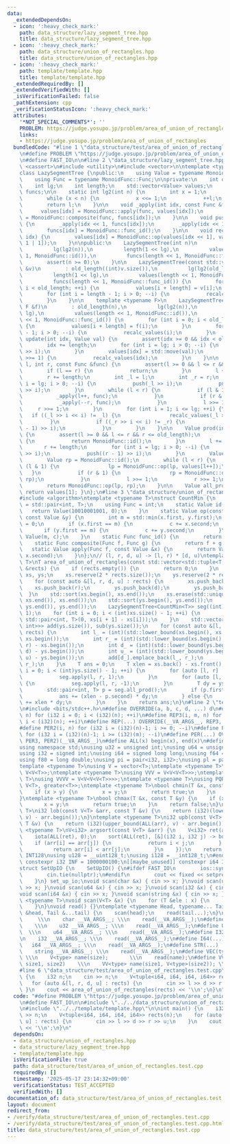 ```yaml
---
data:
  _extendedDependsOn:
  - icon: ':heavy_check_mark:'
    path: data_structure/lazy_segment_tree.hpp
    title: data_structure/lazy_segment_tree.hpp
  - icon: ':heavy_check_mark:'
    path: data_structure/union_of_rectangles.hpp
    title: data_structure/union_of_rectangles.hpp
  - icon: ':heavy_check_mark:'
    path: template/template.hpp
    title: template/template.hpp
  _extendedRequiredBy: []
  _extendedVerifiedWith: []
  _isVerificationFailed: false
  _pathExtension: cpp
  _verificationStatusIcon: ':heavy_check_mark:'
  attributes:
    '*NOT_SPECIAL_COMMENTS*': ''
    PROBLEM: https://judge.yosupo.jp/problem/area_of_union_of_rectangles
    links:
    - https://judge.yosupo.jp/problem/area_of_union_of_rectangles
  bundledCode: "#line 1 \"data_structure/test/area_of_union_of_rectangles.test.cpp\"\
    \n#define PROBLEM \"https://judge.yosupo.jp/problem/area_of_union_of_rectangles\"\
    \n#define FAST_IO\n\n#line 2 \"data_structure/lazy_segment_tree.hpp\"\n\n#include\
    \ <cassert>\n#include <utility>\n#include <vector>\n\ntemplate <typename MonoidFunc>\n\
    class LazySegmentTree {\npublic:\n    using Value = typename MonoidFunc::Value;\n\
    \    using Func = typename MonoidFunc::Func;\n\nprivate:\n    int old_length;\n\
    \    int lg;\n    int length;\n    std::vector<Value> values;\n    std::vector<Func>\
    \ funcs;\n\n    static int lg2(int n) {\n        int x = 1;\n        int l = 0;\n\
    \        while (x < n) {\n            x <<= 1;\n            ++l;\n        }\n\
    \        return l;\n    }\n\n    void _apply(int idx, const Func &func) {\n  \
    \      values[idx] = MonoidFunc::apply(func, values[idx]);\n        funcs[idx]\
    \ = MonoidFunc::composite(func, funcs[idx]);\n    }\n\n    void push(int idx)\
    \ {\n        _apply(idx << 1, funcs[idx]);\n        _apply(idx << 1 | 1, funcs[idx]);\n\
    \        funcs[idx] = MonoidFunc::func_id();\n    }\n\n    void recalc_values(int\
    \ idx) {\n        values[idx] = MonoidFunc::op(values[idx << 1], values[idx <<\
    \ 1 | 1]);\n    }\n\npublic:\n    LazySegmentTree(int n)\n        : old_length(n),\n\
    \          lg(lg2(n)),\n          length(1 << lg),\n          values(length <<\
    \ 1, MonoidFunc::id()),\n          funcs(length << 1, MonoidFunc::func_id()) {\n\
    \        assert(n >= 0);\n    }\n\n    LazySegmentTree(const std::vector<Value>\
    \ &v)\n        : old_length((int)v.size()),\n          lg(lg2(old_length)),\n\
    \          length(1 << lg),\n          values(length << 1, MonoidFunc::id()),\n\
    \          funcs(length << 1, MonoidFunc::func_id()) {\n        for (int i = 0;\
    \ i < old_length; ++i) {\n            values[i + length] = v[i];\n        }\n\
    \        for (int i = length - 1; i > 0; --i) {\n            recalc_values(i);\n\
    \        }\n    }\n\n    template <typename F>\n    LazySegmentTree(int n, const\
    \ F &f)\n        : old_length(n),\n          lg(lg2(n)),\n          length(1 <<\
    \ lg),\n          values(length << 1, MonoidFunc::id()),\n          funcs(length\
    \ << 1, MonoidFunc::func_id()) {\n        for (int i = 0; i < old_length; ++i)\
    \ {\n            values[i + length] = f(i);\n        }\n        for (int i = length\
    \ - 1; i > 0; --i) {\n            recalc_values(i);\n        }\n    }\n\n    void\
    \ update(int idx, Value val) {\n        assert(idx >= 0 && idx < old_length);\n\
    \        idx += length;\n        for (int i = lg; i > 0; --i) {\n            push(idx\
    \ >> i);\n        }\n        values[idx] = std::move(val);\n        while (idx\
    \ >>= 1) {\n            recalc_values(idx);\n        }\n    }\n\n    void apply(int\
    \ l, int r, const Func &func) {\n        assert(l >= 0 && l <= r && r <= old_length);\n\
    \        if (l == r) {\n            return;\n        }\n        l += length;\n\
    \        r += length;\n        int _l = l;\n        int _r = r;\n        for (int\
    \ i = lg; i > 0; --i) {\n            push(_l >> i);\n            push((_r - 1)\
    \ >> i);\n        }\n        while (l < r) {\n            if (l & 1) {\n     \
    \           _apply(l++, func);\n            }\n            if (r & 1) {\n    \
    \            _apply(--r, func);\n            }\n            l >>= 1;\n       \
    \     r >>= 1;\n        }\n        for (int i = 1; i <= lg; ++i) {\n         \
    \   if ((_l >> i << i) != _l) {\n                recalc_values(_l >> i);\n   \
    \         }\n            if ((_r >> i << i) != _r) {\n                recalc_values((_r\
    \ - 1) >> i);\n            }\n        }\n    }\n\n    Value prod(int l, int r)\
    \ {\n        assert(l >= 0 && l <= r && r <= old_length);\n        if (l == r)\
    \ {\n            return MonoidFunc::id();\n        }\n        l += length;\n \
    \       r += length;\n        for (int i = lg; i > 0; --i) {\n            push(l\
    \ >> i);\n            push((r - 1) >> i);\n        }\n        Value lp = MonoidFunc::id();\n\
    \        Value rp = MonoidFunc::id();\n        while (l < r) {\n            if\
    \ (l & 1) {\n                lp = MonoidFunc::op(lp, values[l++]);\n         \
    \   }\n            if (r & 1) {\n                rp = MonoidFunc::op(values[--r],\
    \ rp);\n            }\n            l >>= 1;\n            r >>= 1;\n        }\n\
    \        return MonoidFunc::op(lp, rp);\n    }\n\n    Value all_prod() const {\
    \ return values[1]; }\n};\n#line 3 \"data_structure/union_of_rectangles.hpp\"\n\
    #include <algorithm>\ntemplate <typename T>\nstruct CountMin {\n    using Value\
    \ = std::pair<int, T>;\n    using Func = int;\n    static Value id() {\n     \
    \   return Value(10010001001, 0);\n    }\n    static Value op(const Value &x,\
    \ const Value &y) {\n        int m = std::min(x.first, y.first);\n        T c\
    \ = 0;\n        if (x.first == m) {\n            c += x.second;\n        }\n \
    \       if (y.first == m) {\n            c += y.second;\n        }\n        return\
    \ Value(m, c);\n    }\n    static Func func_id() {\n        return 0;\n    }\n\
    \    static Func composite(Func f, Func g) {\n        return f + g;\n    }\n \
    \   static Value apply(Func f, const Value &x) {\n        return Value(f + x.first,\
    \ x.second);\n    }\n};\n// (l, r, d, u) -> [l, r) * [d, u)\ntemplate <typename\
    \ T>\nT area_of_union_of_rectangles(const std::vector<std::tuple<T, T, T, T>>\
    \ &rects) {\n    if (rects.empty()) {\n        return 0;\n    }\n    std::vector<T>\
    \ xs, ys;\n    xs.reserve(2 * rects.size());\n    ys.reserve(2 * rects.size());\n\
    \    for (const auto &[l, r, d, u] : rects) {\n        xs.push_back(l);\n    \
    \    xs.push_back(r);\n        ys.push_back(d);\n        ys.push_back(u);\n  \
    \  }\n    std::sort(xs.begin(), xs.end());\n    xs.erase(std::unique(xs.begin(),\
    \ xs.end()), xs.end());\n    std::sort(ys.begin(), ys.end());\n    ys.erase(std::unique(ys.begin(),\
    \ ys.end()), ys.end());\n    LazySegmentTree<CountMin<T>> seg((int)xs.size() -\
    \ 1);\n    for (int i = 0; i < (int)xs.size() - 1; ++i) {\n        seg.update(i,\
    \ std::pair<int, T>(0, xs[i + 1] - xs[i]));\n    }\n    std::vector<std::vector<std::pair<int,\
    \ int>>> add(ys.size()), sub(ys.size());\n    for (const auto &[l, r, d, u] :\
    \ rects) {\n        int l_ = (int)(std::lower_bound(xs.begin(), xs.end(), l) -\
    \ xs.begin());\n        int r_ = (int)(std::lower_bound(xs.begin(), xs.end(),\
    \ r) - xs.begin());\n        int d_ = (int)(std::lower_bound(ys.begin(), ys.end(),\
    \ d) - ys.begin());\n        int u_ = (int)(std::lower_bound(ys.begin(), ys.end(),\
    \ u) - ys.begin());\n        add[d_].emplace_back(l_, r_);\n        sub[u_].emplace_back(l_,\
    \ r_);\n    }\n    T ans = 0;\n    T xlen = xs.back() - xs.front();\n    for (int\
    \ i = 0; i < (int)ys.size() - 1; ++i) {\n        for (auto [l, r] : add[i]) {\n\
    \            seg.apply(l, r, 1);\n        }\n        for (auto [l, r] : sub[i])\
    \ {\n            seg.apply(l, r, -1);\n        }\n        T dy = ys[i + 1] - ys[i];\n\
    \        std::pair<int, T> p = seg.all_prod();\n        if (p.first == 0) {\n\
    \            ans += (xlen - p.second) * dy;\n        } else {\n            ans\
    \ += xlen * dy;\n        }\n    }\n    return ans;\n}\n#line 2 \"template/template.hpp\"\
    \n#include <bits/stdc++.h>\n#define OVERRIDE(a, b, c, d, ...) d\n#define REP2(i,\
    \ n) for (i32 i = 0; i < (i32)(n); ++i)\n#define REP3(i, m, n) for (i32 i = (i32)(m);\
    \ i < (i32)(n); ++i)\n#define REP(...) OVERRIDE(__VA_ARGS__, REP3, REP2)(__VA_ARGS__)\n\
    #define PER2(i, n) for (i32 i = (i32)(n)-1; i >= 0; --i)\n#define PER3(i, m, n)\
    \ for (i32 i = (i32)(n)-1; i >= (i32)(m); --i)\n#define PER(...) OVERRIDE(__VA_ARGS__,\
    \ PER3, PER2)(__VA_ARGS__)\n#define ALL(x) begin(x), end(x)\n#define LEN(x) (i32)(x.size())\n\
    using namespace std;\nusing u32 = unsigned int;\nusing u64 = unsigned long long;\n\
    using i32 = signed int;\nusing i64 = signed long long;\nusing f64 = double;\n\
    using f80 = long double;\nusing pi = pair<i32, i32>;\nusing pl = pair<i64, i64>;\n\
    template <typename T>\nusing V = vector<T>;\ntemplate <typename T>\nusing VV =\
    \ V<V<T>>;\ntemplate <typename T>\nusing VVV = V<V<V<T>>>;\ntemplate <typename\
    \ T>\nusing VVVV = V<V<V<V<T>>>>;\ntemplate <typename T>\nusing PQR = priority_queue<T,\
    \ V<T>, greater<T>>;\ntemplate <typename T>\nbool chmin(T &x, const T &y) {\n\
    \    if (x > y) {\n        x = y;\n        return true;\n    }\n    return false;\n\
    }\ntemplate <typename T>\nbool chmax(T &x, const T &y) {\n    if (x < y) {\n \
    \       x = y;\n        return true;\n    }\n    return false;\n}\ntemplate <typename\
    \ T>\ni32 lob(const V<T> &arr, const T &v) {\n    return (i32)(lower_bound(ALL(arr),\
    \ v) - arr.begin());\n}\ntemplate <typename T>\ni32 upb(const V<T> &arr, const\
    \ T &v) {\n    return (i32)(upper_bound(ALL(arr), v) - arr.begin());\n}\ntemplate\
    \ <typename T>\nV<i32> argsort(const V<T> &arr) {\n    V<i32> ret(arr.size());\n\
    \    iota(ALL(ret), 0);\n    sort(ALL(ret), [&](i32 i, i32 j) -> bool {\n    \
    \    if (arr[i] == arr[j]) {\n            return i < j;\n        } else {\n  \
    \          return arr[i] < arr[j];\n        }\n    });\n    return ret;\n}\n#ifdef\
    \ INT128\nusing u128 = __uint128_t;\nusing i128 = __int128_t;\n#endif\n[[maybe_unused]]\
    \ constexpr i32 INF = 1000000100;\n[[maybe_unused]] constexpr i64 INF64 = 3000000000000000100;\n\
    struct SetUpIO {\n    SetUpIO() {\n#ifdef FAST_IO\n        ios::sync_with_stdio(false);\n\
    \        cin.tie(nullptr);\n#endif\n        cout << fixed << setprecision(15);\n\
    \    }\n} set_up_io;\nvoid scan(char &x) { cin >> x; }\nvoid scan(u32 &x) { cin\
    \ >> x; }\nvoid scan(u64 &x) { cin >> x; }\nvoid scan(i32 &x) { cin >> x; }\n\
    void scan(i64 &x) { cin >> x; }\nvoid scan(string &x) { cin >> x; }\ntemplate\
    \ <typename T>\nvoid scan(V<T> &x) {\n    for (T &ele : x) {\n        scan(ele);\n\
    \    }\n}\nvoid read() {}\ntemplate <typename Head, typename... Tail>\nvoid read(Head\
    \ &head, Tail &...tail) {\n    scan(head);\n    read(tail...);\n}\n#define CHAR(...)\
    \     \\\n    char __VA_ARGS__; \\\n    read(__VA_ARGS__);\n#define U32(...) \
    \    \\\n    u32 __VA_ARGS__; \\\n    read(__VA_ARGS__);\n#define U64(...)   \
    \  \\\n    u64 __VA_ARGS__; \\\n    read(__VA_ARGS__);\n#define I32(...)     \\\
    \n    i32 __VA_ARGS__; \\\n    read(__VA_ARGS__);\n#define I64(...)     \\\n \
    \   i64 __VA_ARGS__; \\\n    read(__VA_ARGS__);\n#define STR(...)        \\\n\
    \    string __VA_ARGS__; \\\n    read(__VA_ARGS__);\n#define VEC(type, name, size)\
    \ \\\n    V<type> name(size);       \\\n    read(name);\n#define VVEC(type, name,\
    \ size1, size2)    \\\n    VV<type> name(size1, V<type>(size2)); \\\n    read(name);\n\
    #line 6 \"data_structure/test/area_of_union_of_rectangles.test.cpp\"\n\nint main()\
    \ {\n    i32 n;\n    cin >> n;\n    V<tuple<i64, i64, i64, i64>> rects(n);\n \
    \   for (auto &[l, r, d, u] : rects) {\n        cin >> l >> d >> r >> u;\n   \
    \ }\n    cout << area_of_union_of_rectangles(rects) << '\\n';\n}\n"
  code: "#define PROBLEM \"https://judge.yosupo.jp/problem/area_of_union_of_rectangles\"\
    \n#define FAST_IO\n\n#include \"../../data_structure/union_of_rectangles.hpp\"\
    \n#include \"../../template/template.hpp\"\n\nint main() {\n    i32 n;\n    cin\
    \ >> n;\n    V<tuple<i64, i64, i64, i64>> rects(n);\n    for (auto &[l, r, d,\
    \ u] : rects) {\n        cin >> l >> d >> r >> u;\n    }\n    cout << area_of_union_of_rectangles(rects)\
    \ << '\\n';\n}\n"
  dependsOn:
  - data_structure/union_of_rectangles.hpp
  - data_structure/lazy_segment_tree.hpp
  - template/template.hpp
  isVerificationFile: true
  path: data_structure/test/area_of_union_of_rectangles.test.cpp
  requiredBy: []
  timestamp: '2025-05-17 23:14:32+09:00'
  verificationStatus: TEST_ACCEPTED
  verifiedWith: []
documentation_of: data_structure/test/area_of_union_of_rectangles.test.cpp
layout: document
redirect_from:
- /verify/data_structure/test/area_of_union_of_rectangles.test.cpp
- /verify/data_structure/test/area_of_union_of_rectangles.test.cpp.html
title: data_structure/test/area_of_union_of_rectangles.test.cpp
---
```

